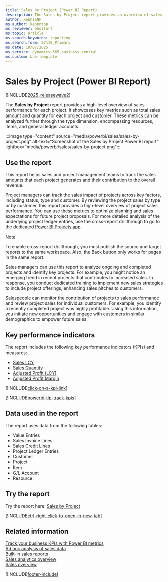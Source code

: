 ```yaml
---
title: Sales by Project (Power BI Report)
description: The Sales by Project report provides an overview of sales performance broken down by project.
author: kennieNP
ms.author: kepontop
ms.reviewer: bholtorf
ms.topic: article
ms.search.keywords: reporting
ms.search.form: 37119_Primary 
ms.date: 10/07/2025
ms.service: dynamics-365-business-central
ms.custom: bap-template
---
```


# Sales by Project (Power BI Report)

[!INCLUDE[2025_releasewave2](includes/2025_releasewave2.md)]

The **Sales by Project** report provides a high-level overview of sales performance for each project. It showcases key metrics such as total sales amount and quantity for each project and customer. These metrics can be analyzed further through the type dimension, encompassing resources, items, and general ledger accounts.

:::image type="content" source="media/powerbi/sales/sales-by-project.png" alt-text="Screenshot of the Sales by Project Power BI report" lightbox="media/powerbi/sales/sales-by-project.png":::

## Use the report

This report helps sales and project management teams to track the sales amounts that each project generates and their contribution to the overall revenue.

Project managers can track the sales impact of projects across key factors, including status, type and customer. By reviewing the project sales by type or by customer, this report provides a high-level overview of project sales performance. You can use these metrics to optimize planning and sales expectations for future project proposals. For more detailed analysis of the underlying project ledger entries, use the cross-report drillthrough to go to the dedicated [Power BI Projects app](projects-powerbi-app.md).

> [!NOTE]
> To enable cross-report drillthrough, you must publish the source and target reports to the same workspace. Also, the Back button only works for pages in the same report.

Sales managers can use this report to analyze ongoing and completed projects and identify key projects. For example, you might notice an emerging trend in recent projects that contributes to increased sales. In response, you conduct dedicated training to implement new sales strategies to include project offerings, enhancing sales pitches to customers.

Salespeople can monitor the contribution of projects to sales performance and review project sales for individual customers. For example, you identify a recently completed project was highly profitable. Using this information, you initiate new opportunities and engage with customers in similar demographics to empower future sales.

## Key performance indicators

The report includes the following key performance indicators (KPIs) and measures:

- [Sales LCY](sales-powerbi-sales-kpis.md#sales-lcy)
- [Sales Quantity](sales-powerbi-sales-kpis.md#sales-quantity)
- [Adjusted Profit (LCY)](sales-powerbi-sales-kpis.md#adjusted-profit-lcy)
- [Adjusted Profit Margin](sales-powerbi-sales-kpis.md#adjusted-profit-margin)

[!INCLUDE[click-on-a-kpi-link](includes/click-on-a-kpi-link.md)]

[!INCLUDE[powerbi-tip-track-kpis](includes/powerbi-tip-track-kpis.md)]

## Data used in the report

The report uses data from the following tables:

- Value Entries
- Sales Invoice Lines
- Sales Credit Lines
- Project Ledger Entries
- Customer
- Project
- Item
- G/L Account
- Resource

## Try the report

Try the report here: [Sales by Project](https://businesscentral.dynamics.com?page=37119)

[!INCLUDE[ctrl-right-click-to-open-in-new-tab](includes/ctrl-right-click-to-open-in-new-tab.md)]

## Related information

[Track your business KPIs with Power BI metrics](track-kpis-with-power-bi-metrics.md)  
[Ad hoc analysis of sales data](ad-hoc-analysis-sales.md)  
[Built-in sales reports](sales-reports.md)  
[Sales analytics overview](sales-analytics-overview.md)  
[Sales overview](sales-manage-sales.md)  

[!INCLUDE[footer-include](includes/footer-banner.md)]
